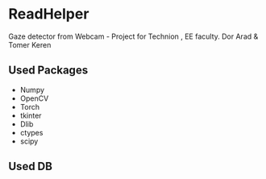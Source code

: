 # ReadHelper
Gaze detector from Webcam - Project for Technion , EE faculty.
Dor Arad & Tomer Keren

## Used Packages ##
* Numpy
* OpenCV
* Torch
* tkinter
* Dlib 
* ctypes
* scipy

## Used DB ##
